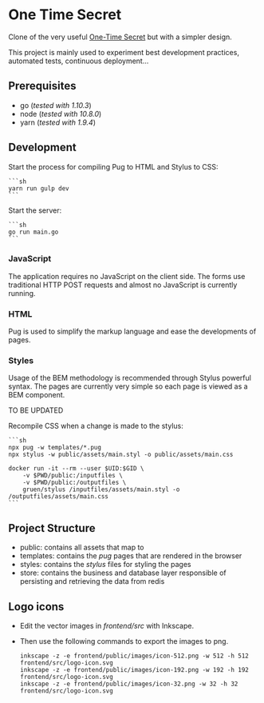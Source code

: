 # One Time Secret

Clone of the very useful [One-Time Secret](https://onetimesecret.com) but with a simpler design.

This project is mainly used to experiment best development practices, automated tests, continuous deployment...


## Prerequisites

- go (*tested with 1.10.3*)
- node (*tested with 10.8.0*)
- yarn (*tested with 1.9.4*)

## Development

Start the process for compiling Pug to HTML and Stylus to CSS:

    ```sh
    yarn run gulp dev
    ```

Start the server:

    ```sh
    go run main.go
    ```


### JavaScript

The application requires no JavaScript on the client side.
The forms use traditional HTTP POST requests and almost no JavaScript is currently running.


### HTML

Pug is used to simplify the markup language and ease the developments of pages.


### Styles

Usage of the BEM methodology is recommended through Stylus powerful syntax.
The pages are currently very simple so each page is viewed as a BEM component.


TO BE UPDATED

Recompile CSS when a change is made to the stylus:

    ```sh
    npx pug -w templates/*.pug
    npx stylus -w public/assets/main.styl -o public/assets/main.css

    docker run -it --rm --user $UID:$GID \
        -v $PWD/public:/inputfiles \
        -v $PWD/public:/outputfiles \
        gruen/stylus /inputfiles/assets/main.styl -o /outputfiles/assets/main.css
    ```

## Project Structure

- public: contains all assets that map to
- templates: contains the *pug* pages that are rendered in the browser
- styles: contains the *stylus* files for styling the pages
- store: contains the business and database layer responsible of persisting and retrieving the data from redis


## Logo icons

- Edit the vector images in *frontend/src* with Inkscape.
- Then use the following commands to export the images to png.

    ```
    inkscape -z -e frontend/public/images/icon-512.png -w 512 -h 512 frontend/src/logo-icon.svg
    inkscape -z -e frontend/public/images/icon-192.png -w 192 -h 192 frontend/src/logo-icon.svg
    inkscape -z -e frontend/public/images/icon-32.png -w 32 -h 32 frontend/src/logo-icon.svg
    ```
